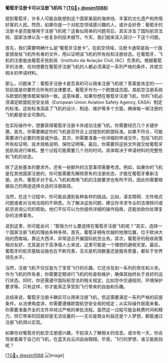 **葡萄牙注册卡可以注册飞机吗？[[TG💪+ @esim1088](https://t.me/s/esim1088)]**

提到葡萄牙，许多人可能会联想到这个国家美丽的海岸线、丰富的文化遗产和热情好客的人民。然而，如果你是一个对航空领域感兴趣的人，或许会好奇：葡萄牙的注册卡是否能够用于注册飞机呢？这看似简单的问题背后，其实涉及了国际航空法规、国家法律以及一些复杂的技术细节。今天，我们就来深入探讨一下这个问题。

首先，我们需要明确什么是“葡萄牙注册卡”。在航空领域，注册卡通常是指一个国家颁发给飞机所有者的文件，用以证明该飞机的所有权和注册状态。在葡萄牙，飞机的注册是由葡萄牙民航局（Instituto da Aviação Civil, IAC）负责的。根据葡萄牙的法律，任何想要在葡萄牙注册飞机的人都必须满足一系列严格的条件，并提交相关的申请材料。

那么，问题来了：葡萄牙注册卡是否真的可以用来注册飞机呢？答案是肯定的——但前提是你要符合所有的法律要求。葡萄牙作为一个欧盟成员国，其航空注册系统与欧盟的整体框架保持一致。这意味着，如果你想在葡萄牙注册飞机，你的飞机必须满足欧盟航空安全局（European Union Aviation Safety Agency, EASA）制定的标准。这些标准涵盖了飞机的设计、制造、维护等多个方面，确保每一架注册的飞机都是安全可靠的。

在实际操作中，想要获得葡萄牙注册卡并成功注册飞机，你需要经历几个关键步骤。首先，你需要确定你的飞机是否符合上述提到的欧盟标准。如果不符合，可能需要进行必要的改装或升级。其次，你需要准备一份详细的申请文件，包括飞机的所有权证明、技术规格说明、保险证明等。最后，你需要将这些文件提交给葡萄牙民航局进行审核。整个过程可能需要几个月的时间，具体取决于申请材料的完整性和飞机的状态。

除了这些基本的要求外，还有一些额外的注意事项需要考虑。例如，如果你的飞机是在其他国家注册的，你可能需要先解除原有的注册状态，才能在葡萄牙重新注册。此外，葡萄牙对于私人飞机和商用飞机的注册要求也有所不同，因此你需要根据自己的用途选择合适的注册路径。

当然，在这个过程中，你可能会遇到各种各样的挑战。比如，语言障碍、文件格式问题或者对当地法规的不熟悉。为了解决这些问题，建议你寻求专业的法律顾问或航空咨询公司的帮助。他们不仅可以为你提供详细的操作指南，还能协助你处理复杂的法律事务。

说到这里，你可能会问：“那我为什么要选择在葡萄牙注册飞机呢？”其实，选择一个国家注册飞机的理由多种多样。首先，葡萄牙拥有优越的地理位置，位于欧洲大陆的西南端，靠近大西洋，非常适合开展国际航空业务。其次，葡萄牙的税收政策相对友好，尤其是对于高净值人士来说，这里可能是一个理想的避税天堂。最后，葡萄牙的航空基础设施也在不断完善，无论是机场数量还是服务质量，都处于世界领先水平。

当然，注册飞机不仅仅是为了享受飞行的乐趣，它还涉及到一系列的责任和义务。作为飞机的所有者，你需要定期进行飞机的检查和维护，确保其始终处于良好的运行状态。同时，你还需遵守国际航空法的相关规定，比如空中交通规则、环境保护要求等。只有这样，你才能真正享受到飞行带来的自由和乐趣。

总结来说，葡萄牙注册卡确实可以用来注册飞机，但这需要满足一系列严格的前提条件。从法律角度讲，你需要遵循欧盟航空安全局的规定；从实际操作层面来看，你需要准备齐全的文件并经过严格的审批流程。虽然这一过程可能会耗费时间和精力，但它带来的回报却是无法估量的——无论是商业利益还是个人梦想，都能通过注册飞机得以实现。

如果你对葡萄牙的航空注册感兴趣，不妨深入了解相关的信息。或许有一天，你会驾驶着属于自己的飞机，在蓝天白云间自由翱翔。毕竟，飞行的梦想，谁又能抵挡呢？

[[TG💪+ @esim1088](https://t.me/s/esim1088) ![Image](https://i.postimg.cc/4NQfJmqS/Snipaste-2025-05-13-00-14-12.png)]